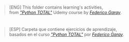 #
> [ENG] This folder contains learning's activities,  
> from _["Python TOTAL"](https://www.udemy.com/course/python-total)_ Udemy course by _[Federico Garay](https://github.com/fede-garay)_.
#

#
> [ESP] Carpeta que contiene ejercicios de aprendizaje,  
> basados en el curso _["Python TOTAL"](https://www.udemy.com/course/python-total)_ por _[Federico Garay](https://github.com/fede-garay)_.
#

